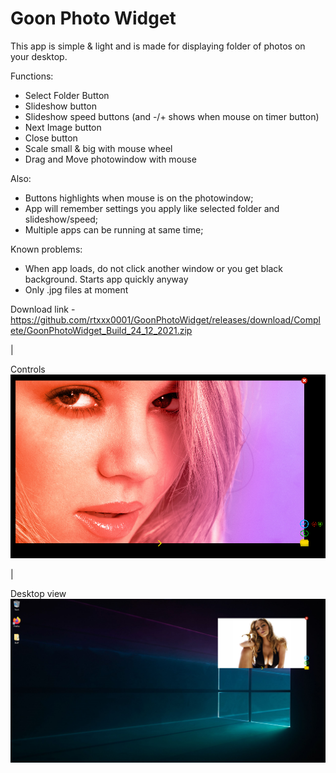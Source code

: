 # Goon Photo Widget

This app is simple & light and is made for displaying folder of photos on your desktop. 

Functions:
- Select Folder Button
- Slideshow button 
- Slideshow speed buttons (and -/+ shows when mouse on timer button)
- Next Image button
- Close button
- Scale small & big with mouse wheel
- Drag and Move photowindow with mouse

Also:
+ Buttons highlights when mouse is on the photowindow;
+ App will remember settings you apply like selected folder and slideshow/speed;
+ Multiple apps can be running at same time;

Known problems:
- When app loads, do not click another window or you get black background. Starts app quickly anyway
- Only .jpg files at moment

Download link - https://github.com/rtxxx0001/GoonPhotoWidget/releases/download/Complete/GoonPhotoWidget_Build_24_12_2021.zip

|

Controls
![myimage-alt-tag](https://raw.githubusercontent.com/rtxxx0001/GoonPhotoWidget/main/GPW1.png)

|

Desktop view
![myimage-alt-tag](https://raw.githubusercontent.com/rtxxx0001/GoonPhotoWidget/main/GPW3.png)
